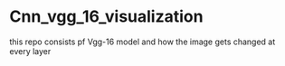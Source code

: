 # Cnn_vgg_16_visualization
this repo consists pf Vgg-16 model and how the image gets changed at every layer
